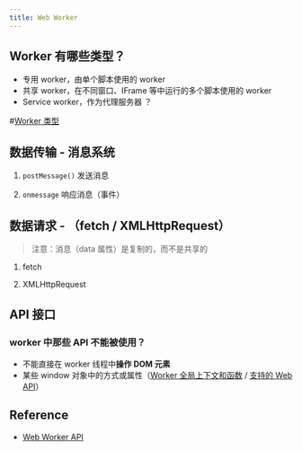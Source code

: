 ```yaml
---
title: Web Worker
---
```


## Worker 有哪些类型？

- 专用 worker，由单个脚本使用的 worker
- 共享 worker，在不同窗口、IFrame 等中运行的多个脚本使用的 worker
- Service worker，作为代理服务器 ？

\#[Worker 类型](https://developer.mozilla.org/zh-CN/docs/Web/API/Web_Workers_API#worker_%E7%B1%BB%E5%9E%8B)

## 数据传输 - 消息系统

1. `postMessage()` 发送消息

2. `onmessage` 响应消息（事件）

## 数据请求 - （fetch / XMLHttpRequest）

> 注意：消息（data 属性）是复制的，而不是共享的

1. fetch

2. XMLHttpRequest

## API 接口

### worker 中那些 API 不能被使用？

- 不能直接在 worker 线程中**操作 DOM 元素**
- 某些 window 对象中的方式或属性（[Worker 全局上下文和函数](https://developer.mozilla.org/zh-CN/docs/Web/API/Web_Workers_API#worker_%E5%85%A8%E5%B1%80%E4%B8%8A%E4%B8%8B%E6%96%87%E5%92%8C%E5%87%BD%E6%95%B0) / [支持的 Web API](https://developer.mozilla.org/zh-CN/docs/Web/API/Web_Workers_API#%E6%94%AF%E6%8C%81%E7%9A%84_web_api)）

## Reference

- [Web Worker API](https://developer.mozilla.org/zh-CN/docs/Web/API/Web_Workers_API)
